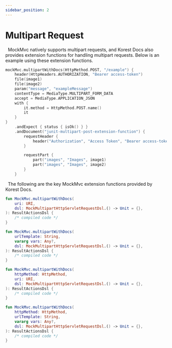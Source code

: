 ```yaml
---
sidebar_position: 2
---
```


# Multipart Request

&nbsp; MockMvc natively supports multipart requests, and Korest Docs also provides extension functions for handling multipart requests. Below is an example using these extension functions.

```kotlin
mockMvc.multipartWithDocs(HttpMethod.POST, "/example") {
    header(HttpHeaders.AUTHORIZATION, "Bearer access-token")
    file(image1)
    file(image2)
    param("message", "exampleMessage")
    contentType = MediaType.MULTIPART_FORM_DATA
    accept = MediaType.APPLICATION_JSON
    with {
        it.method = HttpMethod.POST.name()
        it
    }
}
    .andExpect { status { isOk() } }
    .andDocument("junit-multipart-post-extension-function") {
        requestHeader {
            header("Authorization", "Access Token", "Bearer access-token")
        }

        requestPart {
            part("images", "Images", image1)
            part("images", "Images", image2)
        }
    }
```

&nbsp; The following are the key MockMvc extension functions provided by Korest Docs.

```kotlin
fun MockMvc.multipartWithDocs(
    uri: URI,
    dsl: MockMultipartHttpServletRequestDsl.() -> Unit = {},
): ResultActionsDsl {
    /* compiled code */
}

fun MockMvc.multipartWithDocs(
    urlTemplate: String,
    vararg vars: Any?,
    dsl: MockMultipartHttpServletRequestDsl.() -> Unit = {},
): ResultActionsDsl {
    /* compiled code */
}

fun MockMvc.multipartWithDocs(
    httpMethod: HttpMethod,
    uri: URI,
    dsl: MockMultipartHttpServletRequestDsl.() -> Unit = {},
): ResultActionsDsl {
    /* compiled code */
}

fun MockMvc.multipartWithDocs(
    httpMethod: HttpMethod,
    urlTemplate: String,
    vararg vars: Any?,
    dsl: MockMultipartHttpServletRequestDsl.() -> Unit = {},
): ResultActionsDsl {
    /* compiled code */
}
```
